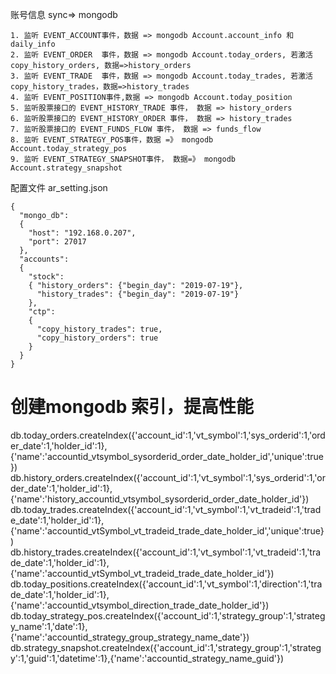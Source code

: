 账号信息 sync=> mongodb
    
    1. 监听 EVENT_ACCOUNT事件，数据 => mongodb Account.account_info 和 daily_info
    2. 监听 EVENT_ORDER  事件，数据 => mongodb Account.today_orders, 若激活copy_history_orders, 数据=>history_orders
    3. 监听 EVENT_TRADE  事件，数据 => mongodb Account.today_trades, 若激活copy_history_trades，数据=>history_trades
    4. 监听 EVENT_POSITION事件,数据 => mongodb Account.today_position
    5. 监听股票接口的 EVENT_HISTORY_TRADE 事件， 数据 => history_orders
    6. 监听股票接口的 EVENT_HISTORY_ORDER 事件， 数据 => history_trades
    7. 监听股票接口的 EVENT_FUNDS_FLOW 事件， 数据 => funds_flow
    8. 监听 EVENT_STRATEGY_POS事件，数据 =》 mongodb Account.today_strategy_pos
    9. 监听 EVENT_STRATEGY_SNAPSHOT事件， 数据=》 mongodb Account.strategy_snapshot

配置文件 ar_setting.json
    
    {
      "mongo_db":
      {
        "host": "192.168.0.207",
        "port": 27017
      },
      "accounts":
      {
        "stock":
        { "history_orders": {"begin_day": "2019-07-19"},
          "history_trades": {"begin_day": "2019-07-19"}
        },
        "ctp":
        {
          "copy_history_trades": true,
          "copy_history_orders": true
        }
      }
    }

# 创建mongodb 索引，提高性能

db.today_orders.createIndex({'account_id':1,'vt_symbol':1,'sys_orderid':1,'order_date':1,'holder_id':1},{'name':'accountid_vtsymbol_sysorderid_order_date_holder_id','unique':true})
db.history_orders.createIndex({'account_id':1,'vt_symbol':1,'sys_orderid':1,'order_date':1,'holder_id':1},{'name':'history_accountid_vtsymbol_sysorderid_order_date_holder_id'})
db.today_trades.createIndex({'account_id':1,'vt_symbol':1,'vt_tradeid':1,'trade_date':1,'holder_id':1},{'name':'accountid_vtSymbol_vt_tradeid_trade_date_holder_id','unique':true})
db.history_trades.createIndex({'account_id':1,'vt_symbol':1,'vt_tradeid':1,'trade_date':1,'holder_id':1},{'name':'accountid_vtSymbol_vt_tradeid_trade_date_holder_id'})
db.today_positions.createIndex({'account_id':1,'vt_symbol':1,'direction':1,'trade_date':1,'holder_id':1},{'name':'accountid_vtsymbol_direction_trade_date_holder_id'})
db.today_strategy_pos.createIndex({'account_id':1,'strategy_group':1,'strategy_name':1,'date':1},{'name':'accountid_strategy_group_strategy_name_date'})
db.strategy_snapshot.createIndex({'account_id':1,'strategy_group':1,'strategy':1,'guid':1,'datetime':1},{'name':'accountid_strategy_name_guid'})

